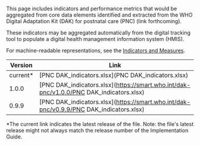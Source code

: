 This page includes indicators and performance metrics that would be aggregated from core data elements identified and extracted from the WHO Digital Adaptation Kit (DAK) for postnatal care (PNC) (link forthcoming). 


These indicators may be aggregated automatically from the digital tracking tool to populate a digital health management information system (HMIS). 

For machine-readable representations, see the <a href="indicators-measures.html">Indicators and Measures</a>. 

| Version | Link |
|---|---|
| current* | [PNC DAK_indicators.xlsx](PNC DAK_indicators.xlsx) |
|1.0.0 | [PNC DAK_indicators.xlsx](https://smart.who.int/dak-pnc/v1.0.0/PNC DAK_indicators.xlsx) |
|0.9.9 | [PNC DAK_indicators.xlsx](https://smart.who.int/dak-pnc/v0.9.9/PNC DAK_indicators.xlsx) |

*The current link indicates the latest release of the file. Note: the file's latest release might not always match the release number of the Implementation Guide.
